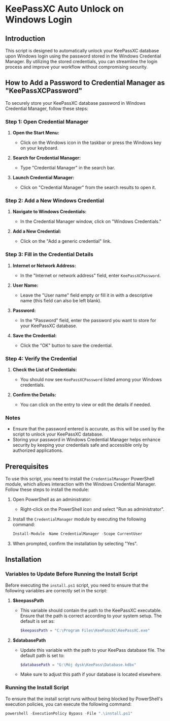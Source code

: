 # KeePassXC Auto Unlock on Windows Login

## Introduction

This script is designed to automatically unlock your KeePassXC database upon Windows login using the password stored in the Windows Credential Manager. By utilizing the stored credentials, you can streamline the login process and improve your workflow without compromising security.

## How to Add a Password to Credential Manager as "KeePassXCPassword"

To securely store your KeePassXC database password in Windows Credential Manager, follow these steps:

### Step 1: Open Credential Manager

1. **Open the Start Menu:**
   - Click on the Windows icon in the taskbar or press the Windows key on your keyboard.

2. **Search for Credential Manager:**
   - Type "Credential Manager" in the search bar.

3. **Launch Credential Manager:**
   - Click on "Credential Manager" from the search results to open it.

### Step 2: Add a New Windows Credential

1. **Navigate to Windows Credentials:**
   - In the Credential Manager window, click on "Windows Credentials."

2. **Add a New Credential:**
   - Click on the "Add a generic  credential" link.

### Step 3: Fill in the Credential Details

1. **Internet or Network Address:**
   - In the "Internet or network address" field, enter `KeePassXCPassword`.

2. **User Name:**
   - Leave the "User name" field empty or fill it in with a descriptive name (this field can also be left blank).

3. **Password:**
   - In the "Password" field, enter the password you want to store for your KeePassXC database.

4. **Save the Credential:**
   - Click the "OK" button to save the credential.

### Step 4: Verify the Credential

1. **Check the List of Credentials:**
   - You should now see `KeePassXCPassword` listed among your Windows credentials.

2. **Confirm the Details:**
   - You can click on the entry to view or edit the details if needed.

### Notes

- Ensure that the password entered is accurate, as this will be used by the script to unlock your KeePassXC database.
- Storing your password in Windows Credential Manager helps enhance security by keeping your credentials safe and accessible only by authorized applications.

## Prerequisites

To use this script, you need to install the `CredentialManager` PowerShell module, which allows interaction with the Windows Credential Manager. Follow these steps to install the module:

1. Open PowerShell as an administrator:
   - Right-click on the PowerShell icon and select "Run as administrator".

2. Install the `CredentialManager` module by executing the following command:

   ```powershell
   Install-Module -Name CredentialManager -Scope CurrentUser
   ```

3. When prompted, confirm the installation by selecting "Yes".

## Installation

### Variables to Update Before Running the Install Script

Before executing the `install.ps1` script, you need to ensure that the following variables are correctly set in the script:

1. **$keepassPath**
   - This variable should contain the path to the KeePassXC executable. Ensure that the path is correct according to your system setup. The default is set as:
     ```powershell
     $keepassPath = "C:\Program Files\KeePassXC\KeePassXC.exe"
     ```

2. **$databasePath**
   - Update this variable with the path to your KeePass database file. The default path is set to:
     ```powershell
     $databasePath = "G:\Mój dysk\KeePass\Database.kdbx"
     ```
   - Make sure to adjust this path if your database is located elsewhere.

### Running the Install Script

To ensure that the install script runs without being blocked by PowerShell's execution policies, you can execute the following command:

```powershell
powershell -ExecutionPolicy Bypass -File ".\install.ps1"
```
